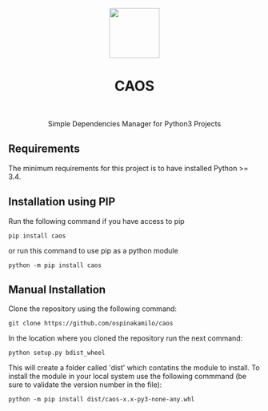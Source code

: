<p align="center">
    <a href="https://github.com/ospinakamilo/caos" target="_blank">
        <img src="https://github.com/ospinakamilo/caos/blob/master/docs/img/caos_logo.svg" height="100px">
    </a>
    <h1 align="center">CAOS</h1>
    <br>
    <p align="center">Simple Dependencies Manager for Python3 Projects</p>
</p>

Requirements
------------

The minimum requirements for this project is to have installed Python >= 3.4.


Installation using PIP
------------
Run the following command if you have access to pip
~~~
pip install caos
~~~
or run this command to use pip as a python module

~~~
python -m pip install caos
~~~


Manual Installation
------------
Clone the repository using the following command:
~~~
git clone https://github.com/ospinakamilo/caos
~~~

In the location where you cloned the repository run the next command:
~~~
python setup.py bdist_wheel
~~~
This will create a folder called 'dist' which contatins the module to install.
To install the module in your local system use the following commmand (be sure to validate the version number in the file):
~~~
python -m pip install dist/caos-x.x-py3-none-any.whl
~~~
